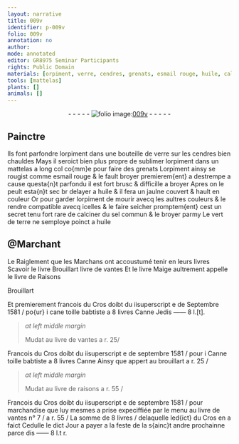 ```yaml
---
layout: narrative
title: 009v
identifier: p-009v
folio: 009v
annotation: no
author:
mode: annotated
editor: GR8975 Seminar Participants
rights: Public Domain
materials: [orpiment, verre, cendres, grenats, esmail rouge, huile, calciner, sel, vert de terre, toille babtiste]
tools: [mattelas]
plants: []
animals: []
---
```


<div class="folio" align="center">- - - - - <a href="http://gallica.bnf.fr/ark:/12148/btv1b10500001g/f24.image" target="_blank"><img src="https://cu-mkp.github.io/2017-workshop-edition/assets/photo-icon.png" alt="folio image: " style="display:inline-block; margin-bottom:-3px;"/>009v</a> - - - - - </div>  
  

## <span class="pro">Painctre</span>

 
Ils font parfondre l<span class="m">orpiment</span> dans une bouteille de <span class="m">verre</span>
 sur les <span class="m">cendres</span> bien chauldes Mays il seroict bien plus propre
 de sublimer l<span class="m">orpiment</span> dans un <span class="tl">mattelas</span> a long col co{mm}e pour
 faire des <span class="m">grenats</span> L<span class="m">orpiment</span> ainsy se rougist comme <span class="m">esmail
 rouge</span> & le fault broyer premierem{ent} a destrempe a cause questa{n}t
 parfondu il est fort brusc & difficille a broyer Apres on
 le peult esta{n}t sec br delayer a <span class="m">huile</span> & il fera un jaulne
 couvert & hault en couleur Or pour garder l<span class="m">orpiment</span> de
 mourir avecq les aultres couleurs & le rendre compatible
 avecq icelles & le faire seicher promptem{ent} cest un secret
 tenu fort rare de <span class="m">calciner</span> du <span class="m">sel</span> commun & le broyer
 parmy Le <span class="m">vert de terre</span> ne semploye poinct a <span class="m">huile</span>
 
 
  

## @<span class="pro">Marchant</span>

 
Le Raiglement que les <span class="pro">Marchans</span> ont accoustumé
 tenir en leurs livres Scavoir le livre Brouillart
 livre de vantes Et le livre Maige aultrement
 appelle le livre de Raisons
 
 
 
Brouillart
 
Et premierement francois du Cros doibt du iisuperscript e de
 Septembre 1581 / po{ur} i cane <span class="m">toille babtiste</span> a 8 livres
 Canne Jedis —— 8 l.[t]. 
 
> *at left middle margin*
> 
>   Mudat au livre
 de vantes a r.
 25/
 
Francois du Cros doibt du iisuperscript e de septembre 1581 / pour
 i Canne <span class="m">toille babtiste</span> a 8 livres Canne Ainsy que appert
 au brouillart a r. 25 /
 
> *at left middle margin*
> 
>   Mudat au livre
 de raisons a r.
 55 /
 
Francois du Cros doibt du iisuperscript e de septembre 1581 / pour
 marchandise que luy mesmes a prise expeciffiée par le
 menu au livre de vantes n° 7 / a r. 55 / La somme de 8 livres / 
 delaquelle led{ict} du Cros en a faict Cedulle le dict Jour a
 payer a la feste de la s{ainc}t andre prochainne parce dis —— 8 l.t r. 
 
